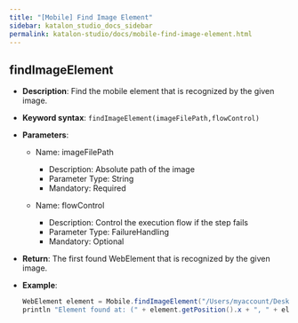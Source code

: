 ```yaml
---
title: "[Mobile] Find Image Element" 
sidebar: katalon_studio_docs_sidebar
permalink: katalon-studio/docs/mobile-find-image-element.html 
---
```


## findImageElement

* **Description**: Find the mobile element that is recognized by the given image.
* **Keyword syntax**: `findImageElement(imageFilePath,flowControl)`
* **Parameters**:
  * Name: imageFilePath
    * Description: Absolute path of the image
    * Parameter Type: String
    * Mandatory: Required

  * Name: flowControl
    * Description: Control the execution flow if the step fails
    * Parameter Type: FailureHandling
    * Mandatory: Optional

* **Return**: The first found WebElement that is recognized by the given image.

* **Example**:

    ```java
    WebElement element = Mobile.findImageElement("/Users/myaccount/Desktop/image.png")
    println "Element found at: (" + element.getPosition().x + ", " + element.getPosition().y + ")"
    ```
